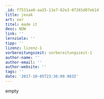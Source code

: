 ```yaml
---
_id: f7531aa0-aa25-11e7-82e3-07265d07eb14
title: jexak
art: oer
titel: made it
desc: NOW
link: ''
lernziele: ''
tipp: ''
lizenz: lizenz-1
vorbereitungszeit: vorbereitungszeit-1
author-name: ''
author-email: ''
author-website: ''
tags: ''
date: '2017-10-05T23:36:09.983Z'
---
```

empty

